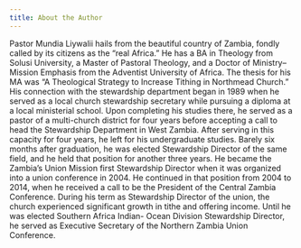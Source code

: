 ```yaml
---
title: About the Author
---
```


Pastor Mundia Liywalii hails from the beautiful country of Zambia, fondly called by its citizens as the “real Africa.” He has a BA in Theology from Solusi University, a Master of Pastoral Theology, and a Doctor of Ministry–Mission Emphasis from the Adventist University of Africa. The thesis for his MA was “A Theological Strategy to Increase Tithing in Northmead Church.” His connection with the stewardship department began in 1989 when he served as a local church stewardship secretary while pursuing a diploma at a local ministerial school. Upon completing his studies there, he served as a pastor of a multi-church district for four years before accepting a call to head the Stewardship Department in West Zambia. After serving in this capacity for four years, he left for his undergraduate studies. Barely six months after graduation, he was elected Stewardship Director of the same field, and he held that position for another three years. He became the Zambia’s Union Mission first Stewardship Director when it was organized into a union conference in 2004. He continued in that position from 2004 to 2014, when he received a call to be the President of the Central Zambia Conference. During his term as Stewardship Director of the union, the church experienced significant growth in tithe and offering income. Until he was elected Southern Africa Indian- Ocean Division Stewardship Director, he served as Executive Secretary of the Northern Zambia Union Conference.